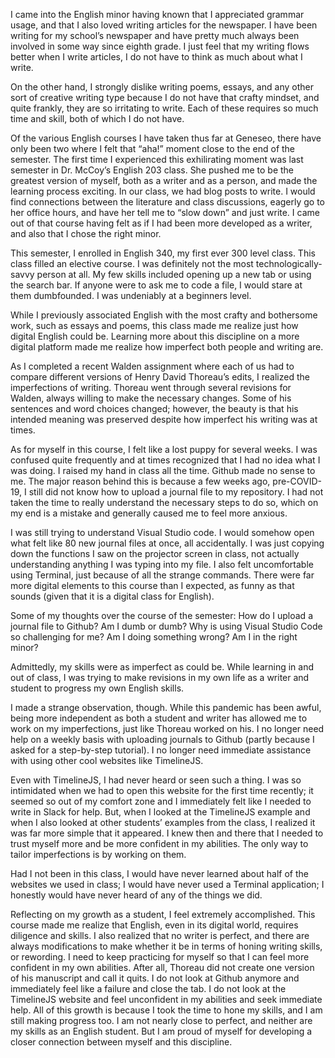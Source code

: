 I came into the English minor having known that I appreciated grammar usage, and that I also loved writing articles for the newspaper. I have been writing for my school’s newspaper and have pretty much always been involved in some way since eighth grade. I just feel that my writing flows better when I write articles, I do not have to think as much about what I write. 

On the other hand, I strongly dislike writing poems, essays, and any other sort of creative writing type because I do not have that crafty mindset, and quite frankly, they are so irritating to write. Each of these requires so much time and skill, both of which I do not have. 

Of the various English courses I have taken thus far at Geneseo, there have only been two where I felt that “aha!” moment close to the end of the semester. The first time I experienced this exhilirating moment was last semester in Dr. McCoy’s English 203 class. She pushed me to be the greatest version of myself, both as a writer and as a person, and made the learning process exciting. In our class, we had blog posts to write. I would find connections between the literature and class discussions, eagerly go to her office hours, and have her tell me to “slow down” and just write. I came out of that course having felt as if I had been more developed as a writer, and also that I chose the right minor. 

This semester, I enrolled in English 340, my first ever 300 level class. This class filled an elective course. I was definitely not the most technologically-savvy person at all. My few skills included opening up a new tab or using the search bar. If anyone were to ask me to code a file, I would stare at them dumbfounded. I was undeniably at a beginners level. 

While I previously associated English with the most crafty and bothersome work, such as essays and poems, this class made me realize just how digital English could be. Learning more about this discipline on a more digital platform made me realize how imperfect both people and writing are. 

As I completed a recent Walden assignment where each of us had to compare different versions of Henry David Thoreau’s edits, I realized the imperfections of writing. Thoreau went through several revisions for Walden, always willing to make the necessary changes. Some of his sentences and word choices changed; however, the beauty is that his intended meaning was preserved despite how imperfect his writing was at times. 

As for myself in this course, I felt like a lost puppy for several weeks. I was confused quite frequently and at times recognized that I had no idea what I was doing. I raised my hand in class all the time. Github made no sense to me. The major reason behind this is because a few weeks ago, pre-COVID-19, I still did not know how to upload a journal file to my repository. I had not taken the time to really understand the necessary steps to do so, which on my end is a mistake and generally caused me to feel more anxious. 

I was still trying to understand Visual Studio code. I would somehow open what felt like 80 new journal files at once, all accidentally. I was just copying down the functions I saw on the projector screen in class, not actually understanding anything I was typing into my file. I also felt uncomfortable using Terminal, just because of all the strange commands. There were far more digital elements to this course than I expected, as funny as that sounds (given that it is a digital class for English). 

Some of my thoughts over the course of the semester: How do I upload a journal file to Github? Am I dumb or dumb? Why is using Visual Studio Code so challenging for me? Am I doing something wrong? Am I in the right minor?
 
Admittedly, my skills were as imperfect as could be. While learning in and out of class, I was trying to make revisions in my own life as a writer and student to progress my own English skills. 

I made a strange observation, though. While this pandemic has been awful, being more independent as both a student and writer has allowed me to work on my imperfections, just like Thoreau worked on his. I no longer need help on a weekly basis with uploading journals to Github (partly because I asked for a step-by-step tutorial). I no longer need immediate assistance with using other cool websites like TimelineJS. 

Even with TimelineJS, I had never heard or seen such a thing. I was so intimidated when we had to open this website for the first time recently; it seemed so out of my comfort zone and I immediately felt like I needed to write in Slack for help. But, when I looked at the TimelineJS example and when I also looked at other students’ examples from the class, I realized it was far more simple that it appeared. I knew then and there that I needed to trust myself more and be more confident in my abilities. The only way to tailor imperfections is by working on them. 

Had I not been in this class, I would have never learned about half of the websites we used in class; I would have never used a Terminal application; I honestly would have never heard of any of the things we did. 


Reflecting on my growth as a student, I feel extremely accomplished. This course made me realize that English, even in its digital world, requires diligence and skills. I also realized that no writer is perfect, and there are always modifications to make whether it be in terms of honing writing skills, or rewording. I need to keep practicing for myself so that I can feel more confident in my own abilities. After all, Thoreau did not create one version of his manuscript and call it quits. I do not look at Github anymore and immediately feel like a failure and close the tab. I do not look at the TimelineJS website and feel unconfident in my abilities and seek immediate help. All of this growth is because I took the time to hone my skills, and I am still making progress too. I am not nearly close to perfect, and neither are my skills as an English student. But I am proud of myself for developing a closer connection between myself and this discipline. 


